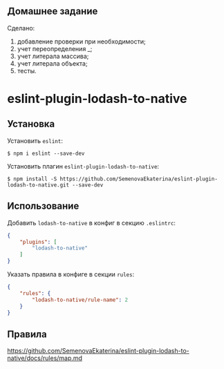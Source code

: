 ## Домашнее задание

Сделано:
1. добавление проверки при необходимости;
1. учет переопределения _;
1. учет литерала массива;
1. учет литерала объекта;
1. тесты.

# eslint-plugin-lodash-to-native

## Установка

Установить `eslint`:

```
$ npm i eslint --save-dev
```

Установить плагин `eslint-plugin-lodash-to-native`:

```
$ npm install -S https://github.com/SemenovaEkaterina/eslint-plugin-lodash-to-native.git --save-dev
```

## Использование

Добавить `lodash-to-native` в конфиг в секцию `.eslintrc`:

```json
{
    "plugins": [
        "lodash-to-native"
    ]
}
```

Указать правила в конфиге в секции `rules`:

```json
{
    "rules": {
        "lodash-to-native/rule-name": 2
    }
}
```

## Правила

https://github.com/SemenovaEkaterina/eslint-plugin-lodash-to-native/docs/rules/map.md






